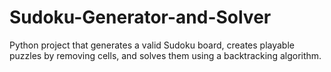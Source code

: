 # Sudoku-Generator-and-Solver
Python project that generates a valid Sudoku board, creates playable puzzles by removing cells, and solves them using a backtracking algorithm.

